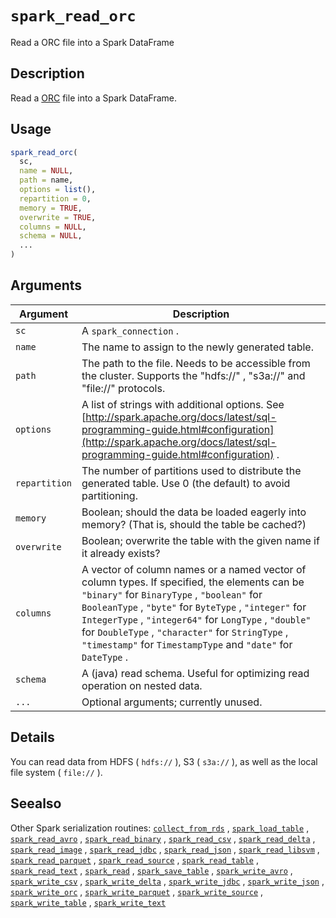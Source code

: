 # `spark_read_orc`

Read a ORC file into a Spark DataFrame


## Description

Read a [ORC](https://orc.apache.org/) file into a Spark
 DataFrame.


## Usage

```r
spark_read_orc(
  sc,
  name = NULL,
  path = name,
  options = list(),
  repartition = 0,
  memory = TRUE,
  overwrite = TRUE,
  columns = NULL,
  schema = NULL,
  ...
)
```


## Arguments

Argument      |Description
------------- |----------------
`sc`     |     A `spark_connection` .
`name`     |     The name to assign to the newly generated table.
`path`     |     The path to the file. Needs to be accessible from the cluster. Supports the "hdfs://" , "s3a://" and "file://" protocols.
`options`     |     A list of strings with additional options. See [http://spark.apache.org/docs/latest/sql-programming-guide.html#configuration](http://spark.apache.org/docs/latest/sql-programming-guide.html#configuration) .
`repartition`     |     The number of partitions used to distribute the generated table. Use 0 (the default) to avoid partitioning.
`memory`     |     Boolean; should the data be loaded eagerly into memory? (That is, should the table be cached?)
`overwrite`     |     Boolean; overwrite the table with the given name if it already exists?
`columns`     |     A vector of column names or a named vector of column types. If specified, the elements can be `"binary"` for `BinaryType` , `"boolean"` for `BooleanType` , `"byte"` for `ByteType` , `"integer"` for `IntegerType` , `"integer64"` for `LongType` , `"double"` for `DoubleType` , `"character"` for `StringType` , `"timestamp"` for `TimestampType` and `"date"` for `DateType` .
`schema`     |     A (java) read schema. Useful for optimizing read operation on nested data.
`...`     |     Optional arguments; currently unused.


## Details

You can read data from HDFS ( `hdfs://` ), S3 ( `s3a://` ), as well as
 the local file system ( `file://` ).


## Seealso

Other Spark serialization routines:
 [`collect_from_rds`](#collectfromrds) ,
 [`spark_load_table`](#sparkloadtable) ,
 [`spark_read_avro`](#sparkreadavro) ,
 [`spark_read_binary`](#sparkreadbinary) ,
 [`spark_read_csv`](#sparkreadcsv) ,
 [`spark_read_delta`](#sparkreaddelta) ,
 [`spark_read_image`](#sparkreadimage) ,
 [`spark_read_jdbc`](#sparkreadjdbc) ,
 [`spark_read_json`](#sparkreadjson) ,
 [`spark_read_libsvm`](#sparkreadlibsvm) ,
 [`spark_read_parquet`](#sparkreadparquet) ,
 [`spark_read_source`](#sparkreadsource) ,
 [`spark_read_table`](#sparkreadtable) ,
 [`spark_read_text`](#sparkreadtext) ,
 [`spark_read`](#sparkread) ,
 [`spark_save_table`](#sparksavetable) ,
 [`spark_write_avro`](#sparkwriteavro) ,
 [`spark_write_csv`](#sparkwritecsv) ,
 [`spark_write_delta`](#sparkwritedelta) ,
 [`spark_write_jdbc`](#sparkwritejdbc) ,
 [`spark_write_json`](#sparkwritejson) ,
 [`spark_write_orc`](#sparkwriteorc) ,
 [`spark_write_parquet`](#sparkwriteparquet) ,
 [`spark_write_source`](#sparkwritesource) ,
 [`spark_write_table`](#sparkwritetable) ,
 [`spark_write_text`](#sparkwritetext)


